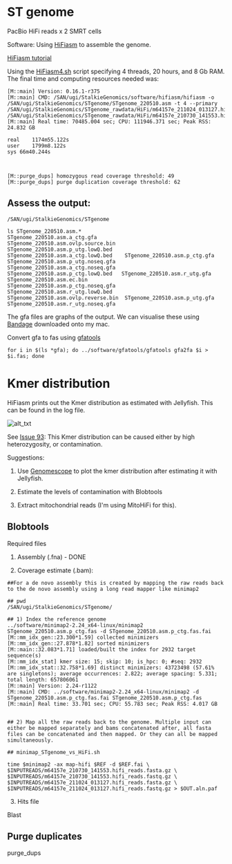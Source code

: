 # ST genome

PacBio HiFi reads x 2 SMRT cells


Software: Using [HiFiasm](https://github.com/chhylp123/hifiasm#hifionly) to assemble the genome. 

[HiFiasm tutorial](https://hifiasm.readthedocs.io/en/latest/pa-assembly.html)

Using the [HiFiasm4.sh](https://github.com/alexjvr1/Stalkies/blob/main/Scripts/HiFiasm4.sh) script specifying 4 threads, 20 hours, and 8 Gb RAM. The final time and computing resources needed was: 
```
[M::main] Version: 0.16.1-r375
[M::main] CMD: /SAN/ugi/StalkieGenomics/software/hifiasm/hifiasm -o /SAN/ugi/StalkieGenomics/STgenome/STgenome_220510.asm -t 4 --primary /SAN/ugi/StalkieGenomics/STgenome_rawdata/HiFi/m64157e_211024_013127.hifi_reads.fastq.gz /SAN/ugi/StalkieGenomics/STgenome_rawdata/HiFi/m64157e_210730_141553.hifi_reads.fastq.gz
[M::main] Real time: 70485.004 sec; CPU: 111946.371 sec; Peak RSS: 24.832 GB

real	1174m55.122s
user	1799m8.122s
sys	66m40.244s



[M::purge_dups] homozygous read coverage threshold: 49
[M::purge_dups] purge duplication coverage threshold: 62
```


## Assess the output: 

```
/SAN/ugi/StalkieGenomics/STgenome

ls STgenome_220510.asm.*
STgenome_220510.asm.a_ctg.gfa         STgenome_220510.asm.ovlp.source.bin  STgenome_220510.asm.p_utg.lowQ.bed
STgenome_220510.asm.a_ctg.lowQ.bed    STgenome_220510.asm.p_ctg.gfa        STgenome_220510.asm.p_utg.noseq.gfa
STgenome_220510.asm.a_ctg.noseq.gfa   STgenome_220510.asm.p_ctg.lowQ.bed   STgenome_220510.asm.r_utg.gfa
STgenome_220510.asm.ec.bin            STgenome_220510.asm.p_ctg.noseq.gfa  STgenome_220510.asm.r_utg.lowQ.bed
STgenome_220510.asm.ovlp.reverse.bin  STgenome_220510.asm.p_utg.gfa        STgenome_220510.asm.r_utg.noseq.gfa
```


The gfa files are graphs of the output. We can visualise these using [Bandage](https://rrwick.github.io/Bandage/) downloaded onto my mac. 

Convert gfa to fas using [gfatools](https://github.com/lh3/gfatools)

```
for i in $(ls *gfa); do ../software/gfatools/gfatools gfa2fa $i > $i.fas; done
```


# Kmer distribution

HiFiasm prints out the Kmer distribution as estimated with Jellyfish. This can be found in the log file. 

![alt_txt][kmerdist]

[kmerdist]:https://user-images.githubusercontent.com/12142475/169043417-a27424e3-ab04-4fc5-ba0e-c4f983791627.png


See [Issue 93](https://github.com/chhylp123/hifiasm/issues/93): This Kmer distribution can be caused either by high heterozygosity, or contamination. 

Suggestions: 

1) Use [Genomescope](https://bioinformaticsworkbook.org/dataAnalysis/GenomeAssembly/genomescope.html#gsc.tab=0) to plot the kmer distribution after estimating it with Jellyfish. 

2) Estimate the levels of contamination with Blobtools

3) Extract mitochondrial reads (I'm using MitoHiFi for this). 


## Blobtools

Required files

1) Assembly (.fna) - DONE

2) Coverage estimate (.bam): 
```
##For a de novo assembly this is created by mapping the raw reads back to the de novo assembly using a long read mapper like minimap2

## pwd
/SAN/ugi/StalkieGenomics/STgenome/

## 1) Index the reference genome
../software/minimap2-2.24_x64-linux/minimap2 STgenome_220510.asm.p_ctg.fas -d STgenome_220510.asm.p_ctg.fas.fai
[M::mm_idx_gen::23.300*1.59] collected minimizers
[M::mm_idx_gen::27.878*1.82] sorted minimizers
[M::main::32.083*1.71] loaded/built the index for 2932 target sequence(s)
[M::mm_idx_stat] kmer size: 15; skip: 10; is_hpc: 0; #seq: 2932
[M::mm_idx_stat::32.758*1.69] distinct minimizers: 43723498 (57.61% are singletons); average occurrences: 2.822; average spacing: 5.331; total length: 657806061
[M::main] Version: 2.24-r1122
[M::main] CMD: ../software/minimap2-2.24_x64-linux/minimap2 -d STgenome_220510.asm.p_ctg.fas.fai STgenome_220510.asm.p_ctg.fas
[M::main] Real time: 33.701 sec; CPU: 55.783 sec; Peak RSS: 4.017 GB


## 2) Map all the raw reads back to the genome. Multiple input can either be mapped separately and bams concatenated after, all fasta files can be concatenated and then mapped. Or they can all be mapped simultaneously. 

## minimap_STgenome_vs_HiFi.sh

time $minimap2 -ax map-hifi $REF -d $REF.fai \
$INPUTREADS/m64157e_210730_141553.hifi_reads.fasta.gz \
$INPUTREADS/m64157e_210730_141553.hifi_reads.fastq.gz \
$INPUTREADS/m64157e_211024_013127.hifi_reads.fasta.gz \
$INPUTREADS/m64157e_211024_013127.hifi_reads.fastq.gz > $OUT.aln.paf

```

3) Hits file

Blast 

## Purge duplicates

purge_dups


